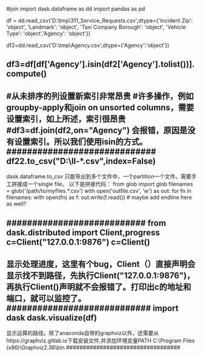 #join
import dask.dataframe as dd
import pandas as pd

df = dd.read_csv('D:\\tmp\\311_Service_Requests.csv',dtype={'Incident Zip': 'object',
       'Landmark': 'object',
       'Taxi Company Borough': 'object',
       'Vehicle Type': 'object','Agency': 'object'})

df2=dd.read_csv('D:\\tmp\\Agency.csv',dtype={'Agency':'object'})

df3=df[df['Agency'].isin(df2['Agency'].tolist())].compute()
-------------------
#从未排序的列设置新索引非常昂贵
#许多操作，例如groupby-apply和join on unsorted columns，需要设置索引，如上所述，索引很昂贵
#df3=df.join(df2,on="Agency") 会报错，原因是没有设置索引。所以我们使用isin的方式。
#############################
df22.to_csv("D:\\ll-*.csv",index=False)
------------------------------
dask.dataframe.to_csv 只能导出到多个文件中，一个partition一个文件。需要手工拼接成一个single file。
以下是拼接代码：
from glob import glob
filenames = glob('/path/to/myfiles.*.csv')
with open('outfile.csv', 'w') as out:
    for fn in filenames:
        with open(fn) as f:
            out.write(f.read())  # maybe add endline here as well?

###########################
from dask.distributed import Client,progress
c=Client("127.0.0.1:9876")
c=Client()
----------------------------------------------
显示处理进度，这里有个bug，Client（）直接声明会显示找不到路径，先执行Client("127.0.0.1:9876")，再执行Client()声明就不会报错了。打印出c的地址和端口，就可以监控了。
############################
import dask
dask.visualize(df)
--------------
显示运算的路径。除了anaconda自带的graphviz以外，还需要从https://graphviz.gitlab.io下载安装文件,并添加环境变量PATH   C:\Program Files (x86)\Graphviz2.38\bin
##################################
